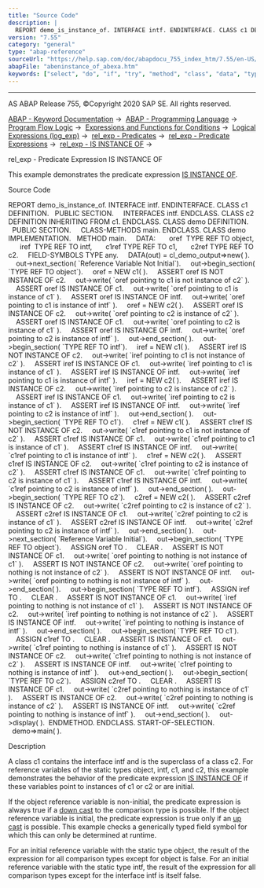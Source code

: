 ```yaml
---
title: "Source Code"
description: |
  REPORT demo_is_instance_of. INTERFACE intf. ENDINTERFACE. CLASS c1 DEFINITION. PUBLIC SECTION. INTERFACES intf. ENDCLASS. CLASS c2 DEFINITION INHERITING FROM c1. ENDCLASS. CLASS demo DEFINITION. PUBLIC SECTION. CLASS-METHODS main. ENDCLASS. CLASS demo IMPLEMENTATION. METHOD main. DATA: oref  TYPE
version: "7.55"
category: "general"
type: "abap-reference"
sourceUrl: "https://help.sap.com/doc/abapdocu_755_index_htm/7.55/en-US/abeninstance_of_abexa.htm"
abapFile: "abeninstance_of_abexa.htm"
keywords: ["select", "do", "if", "try", "method", "class", "data", "types", "field-symbol", "abeninstance", "abexa"]
---
```


* * *

AS ABAP Release 755, ©Copyright 2020 SAP SE. All rights reserved.

[ABAP - Keyword Documentation](https://help.sap.com/doc/abapdocu_755_index_htm/7.55/en-US/abenabap.htm) →  [ABAP - Programming Language](https://help.sap.com/doc/abapdocu_755_index_htm/7.55/en-US/abenabap_reference.htm) →  [Program Flow Logic](https://help.sap.com/doc/abapdocu_755_index_htm/7.55/en-US/abenabap_flow_logic.htm) →  [Expressions and Functions for Conditions](https://help.sap.com/doc/abapdocu_755_index_htm/7.55/en-US/abenlogical_expr_func.htm) →  [Logical Expressions (log\_exp)](https://help.sap.com/doc/abapdocu_755_index_htm/7.55/en-US/abenlogexp.htm) →  [rel\_exp - Predicates](https://help.sap.com/doc/abapdocu_755_index_htm/7.55/en-US/abenpredicate.htm) →  [rel\_exp - Predicate Expressions](https://help.sap.com/doc/abapdocu_755_index_htm/7.55/en-US/abenpredicate_expressions.htm) →  [rel\_exp - IS INSTANCE OF](https://help.sap.com/doc/abapdocu_755_index_htm/7.55/en-US/abenlogexp_instance_of.htm) → 

rel\_exp - Predicate Expression IS INSTANCE OF

This example demonstrates the predicate expression [IS INSTANCE OF](https://help.sap.com/doc/abapdocu_755_index_htm/7.55/en-US/abenlogexp_instance_of.htm).

Source Code

REPORT demo\_is\_instance\_of.
INTERFACE intf.
ENDINTERFACE.
CLASS c1 DEFINITION.
  PUBLIC SECTION.
    INTERFACES intf.
ENDCLASS.
CLASS c2 DEFINITION INHERITING FROM c1.
ENDCLASS.
CLASS demo DEFINITION.
  PUBLIC SECTION.
    CLASS-METHODS main.
ENDCLASS.
CLASS demo IMPLEMENTATION.
  METHOD main.
    DATA:
      oref  TYPE REF TO object,
      iref  TYPE REF TO intf,
      c1ref TYPE REF TO c1,
      c2ref TYPE REF TO c2.
    FIELD-SYMBOLS <fs> TYPE any.
    DATA(out) = cl\_demo\_output=>new( ).
    out->next\_section( \`Reference Variable Not Initial\`).
    out->begin\_section( \`TYPE REF TO object\`).
    oref = NEW c1( ).
    ASSERT oref IS NOT INSTANCE OF c2.
    out->write( \`oref pointing to c1 is not instance of c2\` ).
    ASSERT oref IS INSTANCE OF c1.
    out->write( \`oref pointing to c1 is instance of c1\` ).
    ASSERT oref IS INSTANCE OF intf.
    out->write( \`oref pointing to c1 is instance of intf\` ).
    oref = NEW c2( ).
    ASSERT oref IS INSTANCE OF c2.
    out->write( \`oref pointing to c2 is instance of c2\` ).
    ASSERT oref IS INSTANCE OF c1.
    out->write( \`oref pointing to c2 is instance of c1\` ).
    ASSERT oref IS INSTANCE OF intf.
    out->write( \`oref pointing to c2 is instance of intf\` ).
    out->end\_section( ).
    out->begin\_section( \`TYPE REF TO intf\`).
    iref = NEW c1( ).
    ASSERT iref IS NOT INSTANCE OF c2.
    out->write( \`iref pointing to c1 is not instance of c2\` ).
    ASSERT iref IS INSTANCE OF c1.
    out->write( \`iref pointing to c1 is instance of c1\` ).
    ASSERT iref IS INSTANCE OF intf.
    out->write( \`iref pointing to c1 is instance of intf\` ).
    iref = NEW c2( ).
    ASSERT iref IS INSTANCE OF c2.
    out->write( \`iref pointing to c2 is instance of c2\` ).
    ASSERT iref IS INSTANCE OF c1.
    out->write( \`iref pointing to c2 is instance of c1\` ).
    ASSERT iref IS INSTANCE OF intf.
    out->write( \`iref pointing to c2 is instance of intf\` ).
    out->end\_section( ).
    out->begin\_section( \`TYPE REF TO c1\`).
    c1ref = NEW c1( ).
    ASSERT c1ref IS NOT INSTANCE OF c2.
    out->write( \`c1ref pointing to c1 is not instance of c2\` ).
    ASSERT c1ref IS INSTANCE OF c1.
    out->write( \`c1ref pointing to c1 is instance of c1\` ).
    ASSERT c1ref IS INSTANCE OF intf.
    out->write( \`c1ref pointing to c1 is instance of intf\` ).
    c1ref = NEW c2( ).
    ASSERT c1ref IS INSTANCE OF c2.
    out->write( \`c1ref pointing to c2 is instance of c2\` ).
    ASSERT c1ref IS INSTANCE OF c1.
    out->write( \`c1ref pointing to c2 is instance of c1\` ).
    ASSERT c1ref IS INSTANCE OF intf.
    out->write( \`c1ref pointing to c2 is instance of intf\` ).
    out->end\_section( ).
    out->begin\_section( \`TYPE REF TO c2\`).
    c2ref = NEW c2( ).
    ASSERT c2ref IS INSTANCE OF c2.
    out->write( \`c2ref pointing to c2 is instance of c2\` ).
    ASSERT c2ref IS INSTANCE OF c1.
    out->write( \`c2ref pointing to c2 is instance of c1\` ).
    ASSERT c2ref IS INSTANCE OF intf.
    out->write( \`c2ref pointing to c2 is instance of intf\` ).
    out->end\_section( ).
    out->next\_section( \`Reference Variable Initial\`).
    out->begin\_section( \`TYPE REF TO object\`).
    ASSIGN oref TO <fs>.
    CLEAR <fs>.
    ASSERT <fs> IS NOT INSTANCE OF c1.
    out->write( \`oref pointing to nothing is not instance of c1\` ).
    ASSERT <fs> IS NOT INSTANCE OF c2.
    out->write( \`oref pointing to nothing is not instance of c2\` ).
    ASSERT <fs> IS NOT INSTANCE OF intf.
    out->write( \`oref pointing to nothing is not instance of intf\` ).
    out->end\_section( ).
    out->begin\_section( \`TYPE REF TO intf\`).
    ASSIGN iref TO <fs>.
    CLEAR <fs>.
    ASSERT <fs> IS NOT INSTANCE OF c1.
    out->write( \`iref pointing to nothing is not instance of c1\` ).
    ASSERT <fs> IS NOT INSTANCE OF c2.
    out->write( \`iref pointing to nothing is not instance of c2\` ).
    ASSERT <fs> IS INSTANCE OF intf.
    out->write( \`iref pointing to nothing is instance of intf\` ).
    out->end\_section( ).
    out->begin\_section( \`TYPE REF TO c1\`).
    ASSIGN c1ref TO <fs>.
    CLEAR <fs>.
    ASSERT <fs> IS INSTANCE OF c1.
    out->write( \`c1ref pointing to nothing is instance of c1\` ).
    ASSERT <fs> IS NOT INSTANCE OF c2.
    out->write( \`c1ref pointing to nothing is not instance of c2\` ).
    ASSERT <fs> IS INSTANCE OF intf.
    out->write( \`c1ref pointing to nothing is instance of intf\` ).
    out->end\_section( ).
    out->begin\_section( \`TYPE REF TO c2\`).
    ASSIGN c2ref TO <fs>.
    CLEAR <fs>.
    ASSERT <fs> IS INSTANCE OF c1.
    out->write( \`c2ref pointing to nothing is instance of c1\` ).
    ASSERT <fs> IS INSTANCE OF c2.
    out->write( \`c2ref pointing to nothing is instance of c2\` ).
    ASSERT <fs> IS INSTANCE OF intf.
    out->write( \`c2ref pointing to nothing is instance of intf\` ).
    out->end\_section( ).
    out->display( ).  ENDMETHOD.
ENDCLASS.
START-OF-SELECTION.
  demo=>main( ).

Description

A class c1 contains the interface intf and is the superclass of a class c2. For reference variables of the static types object, intf, c1, and c2, this example demonstrates the behavior of the predicate expression [IS INSTANCE OF](https://help.sap.com/doc/abapdocu_755_index_htm/7.55/en-US/abenlogexp_instance_of.htm) if these variables point to instances of c1 or c2 or are initial.

If the object reference variable is non-initial, the predicate expression is always true if a [down cast](https://help.sap.com/doc/abapdocu_755_index_htm/7.55/en-US/abendown_cast_glosry.htm "Glossary Entry") to the comparison type is possible. If the object reference variable is initial, the predicate expression is true only if an [up cast](https://help.sap.com/doc/abapdocu_755_index_htm/7.55/en-US/abenup_cast_glosry.htm "Glossary Entry") is possible. This example checks a generically typed field symbol for which this can only be determined at runtime.

For an initial reference variable with the static type object, the result of the expression for all comparison types except for object is false. For an initial reference variable with the static type intf, the result of the expression for all comparison types except for the interface intf is itself false.